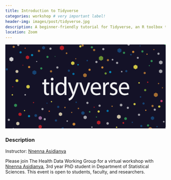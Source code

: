 ```yaml
---
title: Introduction to Tidyverse
categories: workshop # very important label!
header-img: images/post/tidyverse.jpg
description: A beginner-friendly tutorial for Tidyverse, an R toolbox to store, manipulate and transform data
location: Zoom
---
```


<div class="row">
<div class="col-sm-3"></div>
<div class="col-sm-6">
    <img src="/images/post/tidyverse.jpg">
</div>
<div class="col-sm-3"></div>
</div>

### Description

Instructor: [Nnenna Asidianya](https://www.linkedin.com/in/nnenna-asidianya-13a66b111/)

Please join The Health Data Working Group for a virtual workshop with <a href="https://www.linkedin.com/in/nnenna-asidianya-13a66b111/">Nnenna Asidianya</a>, 3rd year PhD student in Department of Statistical Sciences. This event is open to students, faculty, and researchers.